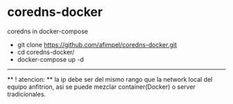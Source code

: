 # coredns-docker
coredns in docker-compose

 * git clone https://github.com/afimpel/coredns-docker.git
 * cd coredns-docker/
 * docker-compose up -d

----
** ! atencion: **
la ip debe ser del mismo rango que la network local del equipo anfitrion, asi se puede mezclar container(Docker) o server tradicionales.
